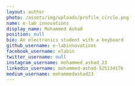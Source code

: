 ```yaml
---
layout: author
photo: /assets/img/uploads/profile_circle.png
name: e-lab innovations
display_name: Mohammed Ashad
position: null
bio: An electronics student with a keyboard
github_username: e-labinnovations
facebook_username: elabin
twitter_username: null
instagram_username: mohammed_ashad_23
linkedin_username: mohammed-ashad-525134176
medium_username: mohammedashad23
---
```

